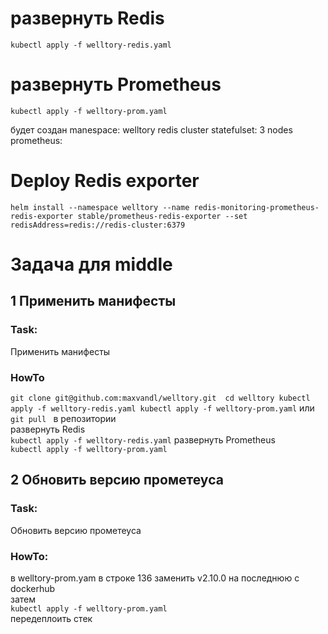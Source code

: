 # развернуть Redis

`kubectl apply -f welltory-redis.yaml`

# развернуть Prometheus

`kubectl apply -f welltory-prom.yaml`

будет создан 
manespace: welltory
redis cluster statefulset: 3 nodes
prometheus: 

# Deploy Redis exporter
`helm install --namespace welltory --name redis-monitoring-prometheus-redis-exporter stable/prometheus-redis-exporter --set redisAddress=redis://redis-cluster:6379`

# Задача для middle

## 1 Применить манифесты  
### Task:  
Применить манифесты  
### HowTo  
`git clone git@github.com:maxvandl/welltory.git 
cd welltory
kubectl apply -f welltory-redis.yaml
kubectl apply -f welltory-prom.yaml` 
или  
`git pull `
в репозитории  
развернуть Redis  
`kubectl apply -f welltory-redis.yaml`
развернуть Prometheus  
`kubectl apply -f welltory-prom.yaml`

## 2 Обновить версию прометеуса
### Task:  
Обновить версию прометеуса  
### HowTo:  
в welltory-prom.yam в строке 136 заменить v2.10.0 на последнюю с dockerhub  
затем  
`kubectl apply -f welltory-prom.yaml`  
передеплоить стек  

